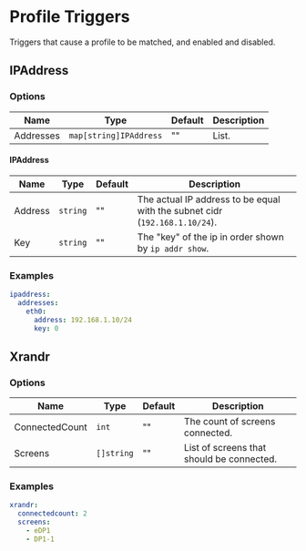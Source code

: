 # Profile Triggers
Triggers that cause a profile to be matched, and enabled and disabled.

## IPAddress
### Options
| Name | Type | Default | Description |
| --- | --- | ------- | ----------- |
| Addresses | `map[string]IPAddress` | "" | List. |

#### IPAddress
| Name | Type | Default | Description |
| ---- | ---- | ------- | ----------- |
| Address | `string` | "" | The actual IP address to be equal with the subnet cidr (`192.168.1.10/24`). |
| Key | `string` | "" | The "key" of the ip in order shown by `ip addr show`. |

### Examples
```yaml
ipaddress:
  addresses:
    eth0:
      address: 192.168.1.10/24
      key: 0
```

## Xrandr
### Options
| Name | Type | Default | Description |
| ---- | ---- | ------- | ----------- |
| ConnectedCount | `int` | "" | The count of screens connected. |
| Screens | `[]string` | "" | List of screens that should be connected. |

### Examples
```yaml
xrandr:
  connectedcount: 2
  screens:
    - eDP1
    - DP1-1
```

